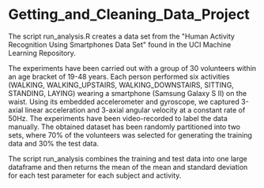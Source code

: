 Getting_and_Cleaning_Data_Project
=================================
The script run_analysis.R creates a data set from the "Human Activity Recognition Using Smartphones Data Set" found in the UCI Machine Learning Repository.

The experiments have been carried out with a group of 30 volunteers within an age bracket of 19-48 years. Each person performed six activities (WALKING, WALKING_UPSTAIRS, WALKING_DOWNSTAIRS, SITTING, STANDING, LAYING) wearing a smartphone (Samsung Galaxy S II) on the waist. Using its embedded accelerometer and gyroscope, we captured 3-axial linear acceleration and 3-axial angular velocity at a constant rate of 50Hz. The experiments have been video-recorded to label the data manually. The obtained dataset has been randomly partitioned into two sets, where 70% of the volunteers was selected for generating the training data and 30% the test data.

The script run_analysis combines the training and test data into one large dataframe and then returns the mean of the mean and standard deviation for each test parameter for each subject and activity.

